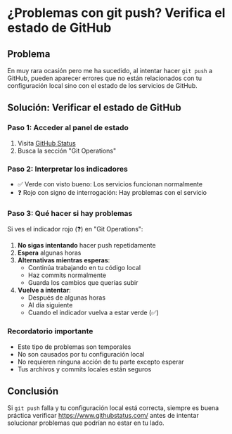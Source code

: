 # ¿Problemas con git push? Verifica el estado de GitHub

## Problema
En muy rara ocasión pero me ha sucedido, al intentar hacer `git push` a GitHub, pueden aparecer errores que no están relacionados con tu configuración local sino con el estado de los servicios de GitHub.

## Solución: Verificar el estado de GitHub

### Paso 1: Acceder al panel de estado
1. Visita [GitHub Status](https://www.githubstatus.com/)
2. Busca la sección "Git Operations"

### Paso 2: Interpretar los indicadores
- ✅ Verde con visto bueno: Los servicios funcionan normalmente
- ❓ Rojo con signo de interrogación: Hay problemas con el servicio

### Paso 3: Qué hacer si hay problemas
Si ves el indicador rojo (❓) en "Git Operations":

1. **No sigas intentando** hacer push repetidamente
2. **Espera** algunas horas
3. **Alternativas mientras esperas**:
   - Continúa trabajando en tu código local
   - Haz commits normalmente
   - Guarda los cambios que querías subir
4. **Vuelve a intentar**:
   - Después de algunas horas
   - Al día siguiente
   - Cuando el indicador vuelva a estar verde (✅)

### Recordatorio importante
- Este tipo de problemas son temporales
- No son causados por tu configuración local
- No requieren ninguna acción de tu parte excepto esperar
- Tus archivos y commits locales están seguros

## Conclusión
Si `git push` falla y tu configuración local está correcta, siempre es buena práctica verificar https://www.githubstatus.com/ antes de intentar solucionar problemas que podrían no estar en tu lado.

